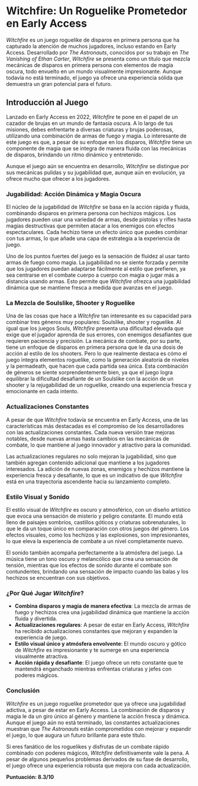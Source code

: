 # Witchfire: Un Roguelike Prometedor en Early Access

*Witchfire* es un juego roguelike de disparos en primera persona que ha capturado la atención de muchos jugadores, incluso estando en Early Access. Desarrollado por *The Astronauts*, conocidos por su trabajo en *The Vanishing of Ethan Carter*, *Witchfire* se presenta como un título que mezcla mecánicas de disparos en primera persona con elementos de magia oscura, todo envuelto en un mundo visualmente impresionante. Aunque todavía no está terminado, el juego ya ofrece una experiencia sólida que demuestra un gran potencial para el futuro.

## Introducción al Juego

Lanzado en Early Access en 2022, *Witchfire* te pone en el papel de un cazador de brujas en un mundo de fantasía oscura. A lo largo de tus misiones, debes enfrentarte a diversas criaturas y brujas poderosas, utilizando una combinación de armas de fuego y magia. Lo interesante de este juego es que, a pesar de su enfoque en los disparos, *Witchfire* tiene un componente de magia que se integra de manera fluida con las mecánicas de disparos, brindando un ritmo dinámico y entretenido.

Aunque el juego aún se encuentra en desarrollo, *Witchfire* se distingue por sus mecánicas pulidas y su jugabilidad que, aunque aún en evolución, ya ofrece mucho que ofrecer a los jugadores.

### Jugabilidad: Acción Dinámica y Magia Oscura

El núcleo de la jugabilidad de *Witchfire* se basa en la acción rápida y fluida, combinando disparos en primera persona con hechizos mágicos. Los jugadores pueden usar una variedad de armas, desde pistolas y rifles hasta magias destructivas que permiten atacar a los enemigos con efectos espectaculares. Cada hechizo tiene un efecto único que puedes combinar con tus armas, lo que añade una capa de estrategia a la experiencia de juego.

Uno de los puntos fuertes del juego es la sensación de fluidez al usar tanto armas de fuego como magia. La jugabilidad no se siente forzada y permite que los jugadores puedan adaptarse fácilmente al estilo que prefieren, ya sea centrarse en el combate cuerpo a cuerpo con magia o jugar más a distancia usando armas. Esto permite que *Witchfire* ofrezca una jugabilidad dinámica que se mantiene fresca a medida que avanzas en el juego.

### La Mezcla de Soulslike, Shooter y Roguelike

Una de las cosas que hace a *Witchfire* tan interesante es su capacidad para combinar tres géneros muy populares: Soulslike, shooter y roguelike. Al igual que los juegos Souls, *Witchfire* presenta una dificultad elevada que exige que el jugador aprenda de sus errores, con enemigos desafiantes que requieren paciencia y precisión. La mecánica de combate, por su parte, tiene un enfoque de disparos en primera persona que le da una dosis de acción al estilo de los shooters. Pero lo que realmente destaca es cómo el juego integra elementos roguelike, como la generación aleatoria de niveles y la permadeath, que hacen que cada partida sea única. Esta combinación de géneros se siente sorprendentemente bien, ya que el juego logra equilibrar la dificultad desafiante de un Soulslike con la acción de un shooter y la rejugabilidad de un roguelike, creando una experiencia fresca y emocionante en cada intento.

### Actualizaciones Constantes

A pesar de que *Witchfire* todavía se encuentra en Early Access, una de las características más destacadas es el compromiso de los desarrolladores con las actualizaciones constantes. Cada nueva versión trae mejoras notables, desde nuevas armas hasta cambios en las mecánicas de combate, lo que mantiene al juego innovador y atractivo para la comunidad.

Las actualizaciones regulares no solo mejoran la jugabilidad, sino que también agregan contenido adicional que mantiene a los jugadores interesados. La adición de nuevas zonas, enemigos y hechizos mantiene la experiencia fresca y desafiante, lo que es un indicativo de que *Witchfire* está en una trayectoria ascendente hacia su lanzamiento completo.

### Estilo Visual y Sonido

El estilo visual de *Witchfire* es oscuro y atmosférico, con un diseño artístico que evoca una sensación de misterio y peligro constante. El mundo está lleno de paisajes sombríos, castillos góticos y criaturas sobrenaturales, lo que le da un toque único en comparación con otros juegos del género. Los efectos visuales, como los hechizos y las explosiones, son impresionantes, lo que eleva la experiencia de combate a un nivel completamente nuevo.

El sonido también acompaña perfectamente a la atmósfera del juego. La música tiene un tono oscuro y melancólico que crea una sensación de tensión, mientras que los efectos de sonido durante el combate son contundentes, brindando una sensación de impacto cuando las balas y los hechizos se encuentran con sus objetivos.

### ¿Por Qué Jugar *Witchfire*?

- **Combina disparos y magia de manera efectiva**: La mezcla de armas de fuego y hechizos crea una jugabilidad dinámica que mantiene la acción fluida y divertida.
- **Actualizaciones regulares**: A pesar de estar en Early Access, *Witchfire* ha recibido actualizaciones constantes que mejoran y expanden la experiencia de juego.
- **Estilo visual único y atmósfera envolvente**: El mundo oscuro y gótico de *Witchfire* es impresionante y te sumerge en una experiencia visualmente atractiva.
- **Acción rápida y desafiante**: El juego ofrece un reto constante que te mantendrá enganchado mientras enfrentas criaturas y jefes con poderes mágicos.

### Conclusión

*Witchfire* es un juego roguelike prometedor que ya ofrece una jugabilidad adictiva, a pesar de estar en Early Access. La combinación de disparos y magia le da un giro único al género y mantiene la acción fresca y dinámica. Aunque el juego aún no está terminado, las constantes actualizaciones muestran que *The Astronauts* están comprometidos con mejorar y expandir el juego, lo que augura un futuro brillante para este título.

Si eres fanático de los roguelikes y disfrutas de un combate rápido combinado con poderes mágicos, *Witchfire* definitivamente vale la pena. A pesar de algunos pequeños problemas derivados de su fase de desarrollo, el juego ofrece una experiencia robusta que mejora con cada actualización.

**Puntuación: 8.3/10**
